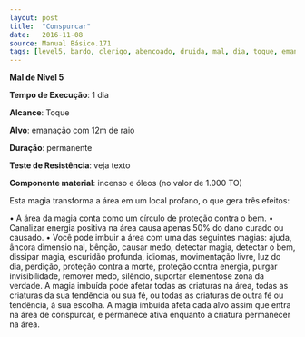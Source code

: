 ```yaml
---
layout: post
title:  "Conspurcar"
date:   2016-11-08
source: Manual Básico.171
tags: [level5, bardo, clerigo, abencoado, druida, mal, dia, toque, emanacao, permanente, componente]
---
```


**Mal de Nível 5**

**Tempo de Execução**: 1 dia

**Alcance**: Toque

**Alvo**: emanação com 12m de raio

**Duração**: permanente

**Teste de Resistência**: veja texto

**Componente material**: incenso e óleos (no valor de 1.000 TO)

Esta magia transforma a área em um local profano, o que gera três efeitos:

• A área da magia conta como um círculo de proteção contra o bem.
• Canalizar energia positiva na área causa apenas 50% do dano curado ou causado.
• Você pode imbuir a área com uma das seguintes magias: ajuda, âncora dimensio nal, bênção, causar medo, detectar magia, detectar o bem, dissipar magia, escuridão profunda, idiomas, movimentação livre, luz do dia, perdição, proteção contra a morte, proteção contra energia, purgar invisibilidade, remover medo, silêncio, suportar elementose zona da verdade. A magia imbuída pode afetar todas as criaturas na área, todas as criaturas da sua tendência ou sua fé, ou todas as criaturas de outra fé ou tendência, à sua escolha. A magia imbuída afeta cada alvo assim que entra na área de conspurcar, e permanece ativa enquanto a criatura permanecer na área.
